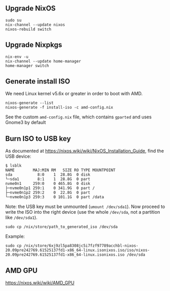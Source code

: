 ## Upgrade NixOS

```shell
sudo su
nix-channel --update nixos
nixos-rebuild switch
```

## Upgrade Nixpkgs

```shell
nix-env -u
nix-channel --update home-manager
home-manager switch
```

## Generate install ISO

We need Linux kernel v5.6x or greater in order to boot with AMD.

```shell
nixos-generate --list
nixos-generate -f install-iso -c amd-config.nix
```

See the custom `amd-config.nix` file, which contains `gparted` and uses Gnome3 by default

## Burn ISO to USB key

As documented at <https://nixos.wiki/wiki/NixOS_Installation_Guide>, find the USB device:

```shell
$ lsblk
NAME        MAJ:MIN RM   SIZE RO TYPE MOUNTPOINT
sda           8:0    1  28.8G  0 disk
└─sda1        8:1    1  28.8G  0 part
nvme0n1     259:0    0 465.8G  0 disk
├─nvme0n1p1 259:1    0 341.9G  0 part /
├─nvme0n1p2 259:2    0  22.8G  0 part
└─nvme0n1p3 259:3    0 101.1G  0 part /data
```

Note: the USB key must be unmounted (`umount /dev/sda1`). Now proceed to write the ISO into the right device (use the whole `/dev/sda`, not a partition like `/dev/sda1`).

```shell
sudo cp /nix/store/path_to_generated_iso /dev/sda
```

Example:

```shell
sudo cp /nix/store/6xj9zl5pa8308jc5i7fzf97789acchbl-nixos-20.09pre242769.61525137fd1-x86_64-linux.isonixos.iso/iso/nixos-20.09pre242769.61525137fd1-x86_64-linux.isonixos.iso /dev/sda
```

## AMD GPU

<https://nixos.wiki/wiki/AMD_GPU>
